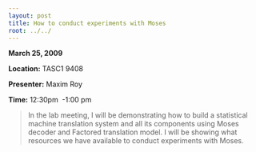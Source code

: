 ```yaml
---
layout: post
title: How to conduct experiments with Moses
root: ../../
---
```




**March 25, 2009**

**Location:** TASC1 9408

**Presenter:** Maxim Roy

**Time:** 12:30pm  -1:00 pm


> In the lab meeting, I will be demonstrating how to build a statistical machine translation system and all its components using Moses decoder and Factored translation model. I will be showing what resources we have available to conduct experiments with Moses.
